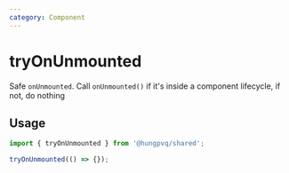 ```yaml
---
category: Component
---
```


# tryOnUnmounted

Safe `onUnmounted`. Call `onUnmounted()` if it's inside a component lifecycle, if not, do nothing

## Usage

```js
import { tryOnUnmounted } from '@hungpvq/shared';

tryOnUnmounted(() => {});
```
